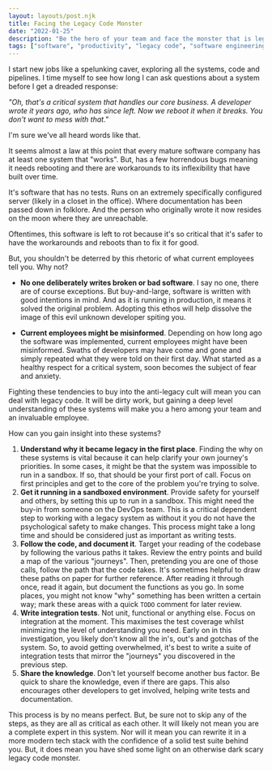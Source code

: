 ```yaml
---
layout: layouts/post.njk
title: Facing the Legacy Code Monster
date: "2022-01-25"
description: "Be the hero of your team and face the monster that is legacy systems."
tags: ["software", "productivity", "legacy code", "software engineering"]
---
```


I start new jobs like a spelunking caver, exploring all the systems, code and pipelines. I time myself to see how long I can ask questions about a system before I get a dreaded response:

_"Oh, that's a critical system that handles our core business. A developer wrote it years ago, who has since left. Now we reboot it when it breaks. You don't want to mess with that."_

I'm sure we've all heard words like that.

It seems almost a law at this point that every mature software company has at least one system that "works". But, has a few horrendous bugs meaning it needs rebooting and there are workarounds to its inflexibility that have built over time.

It's software that has no tests. Runs on an extremely specifically configured server (likely in a closet in the office). Where documentation has been passed down in folklore. And the person who originally wrote it now resides on the moon where they are unreachable.

Oftentimes, this software is left to rot because it's so critical that it's safer to have the workarounds and reboots than to fix it for good.

But, you shouldn't be deterred by this rhetoric of what current employees tell you. Why not?

- **No one deliberately writes broken or bad software**. I say no one, there are of course exceptions. But buy-and-large, software is written with good intentions in mind. And as it is running in production, it means it solved the original problem. Adopting this ethos will help dissolve the image of this evil unknown developer spiting you.

- **Current employees might be misinformed**. Depending on how long ago the software was implemented, current employees might have been misinformed. Swaths of developers may have come and gone and simply repeated what they were told on their first day. What started as a healthy respect for a critical system, soon becomes the subject of fear and anxiety.

Fighting these tendencies to buy into the anti-legacy cult will mean you can deal with legacy code. It will be dirty work, but gaining a deep level understanding of these systems will make you a hero among your team and an invaluable employee.

How can you gain insight into these systems?

1. **Understand why it became legacy in the first place**. Finding the why on these systems is vital because it can help clarify your own journey's priorities. In some cases, it might be that the system was impossible to run in a sandbox. If so, that should be your first port of call. Focus on first principles and get to the core of the problem you're trying to solve.
2. **Get it running in a sandboxed environment**. Provide safety for yourself and others, by setting this up to run in a sandbox. This might need the buy-in from someone on the DevOps team. This is a critical dependent step to working with a legacy system as without it you do not have the psychological safety to make changes. This process might take a long time and should be considered just as important as writing tests.
3. **Follow the code, and document it**. Target your reading of the codebase by following the various paths it takes. Review the entry points and build a map of the various "journeys". Then, pretending you are one of those calls, follow the path that the code takes. It's sometimes helpful to draw these paths on paper for further reference. After reading it through once, read it again, but document the functions as you go. In some places, you might not know "why" something has been written a certain way; mark these areas with a quick `TODO` comment for later review.
4. **Write integration tests**. Not unit, functional or anything else. Focus on integration at the moment. This maximises the test coverage whilst minimizing the level of understanding you need. Early on in this investigation, you likely don't know all the in's, out's and gotchas of the system. So, to avoid getting overwhelmed, it's best to write a suite of integration tests that mirror the "journeys" you discovered in the previous step.
5. **Share the knowledge**. Don't let yourself become another bus factor. Be quick to share the knowledge, even if there are gaps. This also encourages other developers to get involved, helping write tests and documentation.

This process is by no means perfect. But, be sure not to skip any of the steps, as they are all as critical as each other. It will likely not mean you are a complete expert in this system. Nor will it mean you can rewrite it in a more modern tech stack with the confidence of a solid test suite behind you. But, it does mean you have shed some light on an otherwise dark scary legacy code monster.

